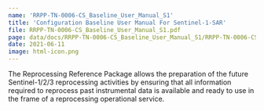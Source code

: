 ```yaml
---
name: 'RRPP-TN-0006-CS_Baseline_User_Manual_S1'
title: 'Configuration Baseline User Manual For Sentinel-1-SAR'
file: RRPP-TN-0006-CS_Baseline_User_Manual_S1.pdf
page: data/docs/RRPP-TN-0006-CS_Baseline_User_Manual_S1/RRPP-TN-0006-CS_Baseline_User_Manual_S1.html
date: 2021-06-11
image: html-icon.png
---
```

The Reprocessing Reference Package allows the preparation of the future Sentinel-1/2/3 reprocessing activities by ensuring that all information required to reprocess past instrumental data is available and ready to use in the frame of a reprocessing operational service.
